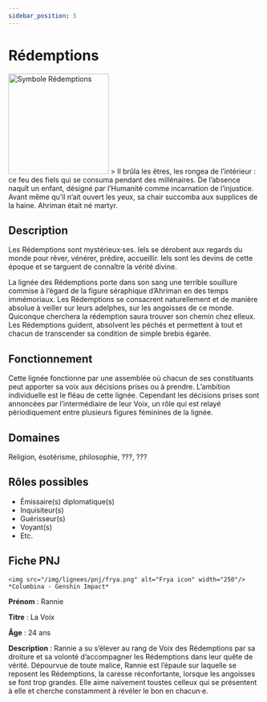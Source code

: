 ```yaml
---
sidebar_position: 5
---
```


# Rédemptions

<Columns>
  <Column className="col--3">
    <img src="/img/lignees/redemptions.png" alt="Symbole Rédemptions" width="200"/>
  </Column>
  <Column>
> Il brûla les êtres, les rongea de l’intérieur : ce feu des fiels qui se consuma pendant des millénaires. De l’absence naquît un enfant, désigné par l’Humanité comme incarnation de l’injustice. Avant même qu’il n’ait ouvert les yeux, sa chair succomba aux supplices de la haine. Ahriman était né martyr.
  </Column>
</Columns>

## Description

Les Rédemptions sont mystérieux·ses. Iels se dérobent aux regards du monde pour rêver, vénérer, prédire, accueillir. Iels sont les devins de cette époque et se targuent de connaître la vérité divine.

La lignée des Rédemptions porte dans son sang une terrible souillure commise à l’égard de la figure séraphique d’Ahriman en des temps immémoriaux. Les Rédemptions se consacrent naturellement et de manière absolue à veiller sur leurs adelphes, sur les angoisses de ce monde. Quiconque cherchera la rédemption saura trouver son chemin chez elleux. Les Rédemptions guident, absolvent les péchés et permettent à tout et chacun de transcender sa condition de simple brebis égarée.

## Fonctionnement

Cette lignée fonctionne par une assemblée où chacun de ses constituants peut apporter sa voix aux décisions prises ou à prendre. L’ambition individuelle est le fléau de cette lignée. Cependant les décisions prises sont annoncées par l’intermédiaire de leur Voix, un rôle qui est relayé périodiquement entre plusieurs figures féminines de la lignée.

## Domaines

Religion, ésotérisme, philosophie, ???, ???

## Rôles possibles

- Émissaire(s) diplomatique(s)
- Inquisiteur(s)
- Guérisseur(s)
- Voyant(s)
- Etc.

## Fiche PNJ

<Columns>
  <Column className='col--4'>

    <img src="/img/lignees/pnj/frya.png" alt="Frya icon" width="250"/>
    *Columbina - Genshin Impact*

  </Column>
  <Column>

**Prénom** : Rannie

**Titre** : La Voix

**Âge** : 24 ans

**Description** : Rannie a su s’élever au rang de Voix des Rédemptions par sa droiture et sa volonté d’accompagner les Rédemptions dans leur quête de vérité. Dépourvue de toute malice, Rannie est l’épaule sur laquelle se reposent les Rédemptions, la caresse réconfortante, lorsque les angoisses se font trop grandes. Elle aime naïvement toustes celleux qui se présentent à elle et cherche constamment à révéler le bon en chacun·e.
</Column>
</Columns>
